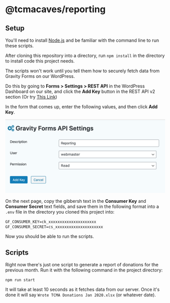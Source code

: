 # @tcmacaves/reporting

## Setup

You'll need to install [Node.js](https://nodejs.org/) and be familiar
with the command line to run these scripts.

After cloning this repository into a directory, run `npm install` in the
directory to install code this project needs.

The scripts won't work until you tell them how to securely fetch data from
Gravity Forms on our WordPress.

Do this by going to **Forms > Settings > REST API** in the WordPress Dashboard on our site, and click the **Add Key** button in the REST API v2 section (Or try [This Link](https://www.tcmacaves.org/wp-admin/admin.php?page=gf_settings&subview=gravityformswebapi&action=edit&key_id=0))

In the form that comes up, enter the following values, and then click **Add Key**.

![Add Key Form](</img/Add Key Form.png>)

On the next page, copy the gibbersh text in the **Consumer Key** and **Consumer Secret** text fields, and save them in the following format
into a `.env` file in the directory you cloned this project into:

```
GF_CONSUMER_KEY=ck_xxxxxxxxxxxxxxxxxxxxx
GF_CONSUMER_SECRET=cs_xxxxxxxxxxxxxxxxxxxxx
```

Now you should be able to run the scripts.

## Scripts

Right now there's just one script to generate a report of donations for the
previous month. Run it with the following command in the project directory:

```
npm run start
```

It will take at least 10 seconds as it fetches data from our server.
Once it's done it will say `Wrote TCMA Donations Jan 2020.xlsx`
(or whatever date).
